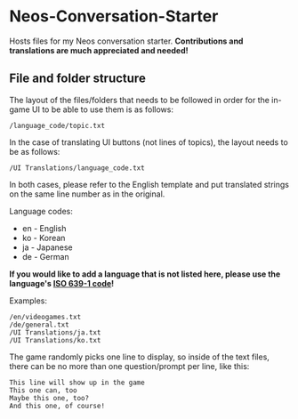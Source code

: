 # Neos-Conversation-Starter
Hosts files for my Neos conversation starter. **Contributions and translations are much appreciated and needed!**

## File and folder structure
The layout of the files/folders that needs to be followed in order for the in-game UI to be able to use them is as follows:

``/language_code/topic.txt``

In the case of translating UI buttons (not lines of topics), the layout needs to be as follows:

``/UI Translations/language_code.txt``

In both cases, please refer to the English template and put translated strings on the same line number as in the original.

Language codes:
- en - English
- ko - Korean
- ja - Japanese
- de - German

**If you would like to add a language that is not listed here, please use the language's [ISO 639-1 code](https://en.wikipedia.org/wiki/List_of_ISO_639-1_codes)!**

Examples:
```
/en/videogames.txt
/de/general.txt
/UI Translations/ja.txt
/UI Translations/ko.txt
```

The game randomly picks one line to display, so inside of the text files, there can be no more than one question/prompt per line, like this:

```
This line will show up in the game
This one can, too
Maybe this one, too?
And this one, of course!
```
